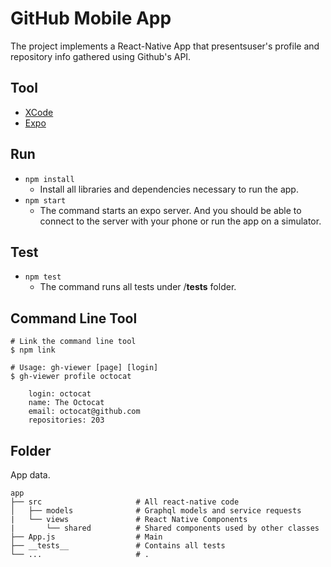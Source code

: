 # GitHub Mobile App

The project implements a React-Native App that presentsuser's profile and repository info gathered using Github's API.

## Tool
* [XCode](https://developer.apple.com/xcode/) 
* [Expo](https://expo.io/)

## Run
* `npm install`
  * Install all libraries and dependencies necessary to run the app.
* `npm start`
  * The command starts an expo server. And you should be able to connect to the server with your phone or run the app on a simulator. 

## Test 
* `npm test`
  * The command runs all tests under /__tests__ folder. 


## Command Line Tool
```
# Link the command line tool
$ npm link

# Usage: gh-viewer [page] [login]
$ gh-viewer profile octocat

    login: octocat
    name: The Octocat
    email: octocat@github.com
    repositories: 203

```

## Folder
App data.
```
app
├── src                     # All react-native code  
│   ├── models              # Graphql models and service requests
|   └── views               # React Native Components
|       └── shared          # Shared components used by other classes
├── App.js                  # Main
├── __tests__               # Contains all tests
└── ...                     # .

```
